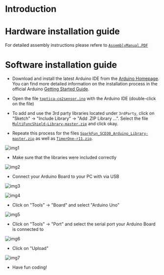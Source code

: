 # Introduction

# Hardware installation guide
For detailed assembly instructions please refere to [``AssemblyManual.PDF``](AssemblyManual.PDF)

# Software installation guide

* Download and install the latest Arduino IDE from the [Arduino Homepage](https://www.arduino.cc/en/software). You can find more detailed information on the installation process in the official Arduino [Getting Started Guide](https://www.arduino.cc/en/Guide).

* Open the file [``toptica-co2sensor.ino``](./toptica-co2sensor.ino) with the Arduino IDE (double-click on the file)

* To add and use the 3rd party libraries located under ``3rdParty``, click on "Sketch" &rarr; "Include Library" &rarr; "Add .ZIP Library ...". Select the file [``MultiFuncShield-Library-master.zip``](./3rdParty/MultiFuncShield-Library-master.zip) and click okay.

* Repeate this process for the files [``SparkFun_SCD30_Arduino_Library-master.zip``](./3rdParty/SparkFun_SCD30_Arduino_Library-master.zip) as well as [``TimerOne-r11.zip``](./3rdParty/TimerOne-r11.zip).

![img1](./img/tutorial1.png)

* Make sure that the libraries were included correctly

![img2](./img/tutorial2.png)

* Connect your Arduino Board to your PC with via USB

![img3](./img/tutorial3.png)

![img4](./img/tutorial4.png)

* Click on "Tools" &rarr; "Board" and select "Arduino Uno"

![img5](./img/tutorial5.png)

* Click on "Tools" &rarr; "Port" and select the serial port your Arduino Board is connected to

![img6](./img/tutorial6.png)

* Click on "Upload"

![img7](./img/tutorial7.png)

* Have fun coding!

